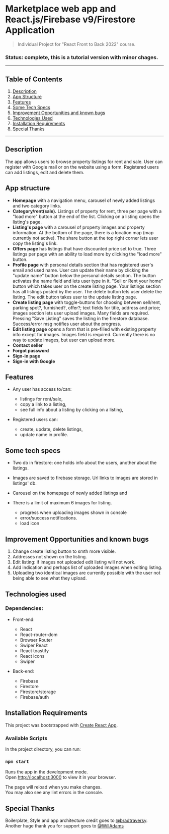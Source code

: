 # Marketplace web app and React.js/Firebase v9/Firestore Application

> Individual Project for "React Front to Back 2022" course. 

### Status: complete, this is a tutorial version with minor chages.
___
## Table of Contents
1. [Description](#description)
2. [App Structure](#app-structure)
3. [Features](#features)
4. [Some Tech Specs](#some-tech-specs)
5. [Improvement Opportunities and known bugs](#improvement-opportunities)
7. [Technologies Used](#technologies-used)
8. [Installation Requirements](#installation-requirements)
9. [Special Thanks](#special-thanks)

---
## Description
The app allows users to browse property listings for rent and sale. User can register with Google mail or on the website using a form. Registered users can add listings, edit and delete them. 

## App structure
- **Homepage** with a navigation menu, carousel of newly added listings and two category links.
- **Category/rent(sale).** Listings of property for rent, three per page with a "load more" button at the end of the list. Clicking on a listing opens the listing's page. 
- **Listing's page** with a carousel of property images and property information. At the bottom of the page, there is a location map (map currently not active). The share button at the top right corner lets user copy the listing's link. 
- **Offers page** has listings that have discounted price set to true. Three listings per page with an ability to load more by clicking the "load more" button. 
- **Profile page** with personal details section that has registered user's email and used name. User can update their name by clicking the "update name" button below the personal details section. The button activates the name field and lets user type in it. "Sell or Rent your home" button which takes user on the create listing page. Your listings section has all listings  posted by the user. The delete button lets user delete the listing. The edit button takes user to the update listing page.
- **Create listing page** with toggle-buttons for choosing between sell/rent, parking spot?, furnished?, offer?; text fields for title, address and price; images section lets user upload images. Many fields are required. Pressing "Save Listing" saves the listing in the firestore database. Success/error msg notifies user about the progress. 
- **Edit listing page** opens a form that is pre-filled with existing property info except for images. Images field is required. Currently there is no way to update images, but user can upload more. 
- **Contact seller** 
- **Forgot password** 
- **Sign-in page** 
- **Sign-in with Google**

## Features

- Any user has access to/can:
  - listings for rent/sale,
  - copy a link to a listing,
  - see full info about a listing by clicking on a listing,
  
- Registered users can:
  - create, update, delete listings,
  - update name in profile.

## Some tech specs
- Two db in firestore: one holds info about the users, another about the listings.
- Images are saved to firebase storage. Url links to images are stored in listings' db.
- Carousel on the homepage of newly added listings and 
- There is a limit of maximum 6 images for listing. 
  
  - progress when uploading images shown in console
  - error/success notifications.
  - load icon


## Improvement Opportunities and known bugs
1. Change create listing button to smth more visible.
2. Addresses not shown on the listing.
3. Edit listing: if images not uploaded edit listing will not work. 
4. Add indication and perhaps list of uploaded images when editing listing.
5. Uploading two identical images are currently possible with the user not being able to see what they upload.


## Technologies used

### Dependencies:
- Front-end:
  - React
  - React-router-dom
  - Browser Router
  - Swiper React
  - React toastify
  - React icons
  - Swiper

- Back-end:
  - Firebase
  - Firestore
  - Firestore/storage
  - Firebase/auth

## Installation Requirements

This project was bootstrapped with [Create React App](https://github.com/facebook/create-react-app).

### Available Scripts

In the project directory, you can run:

### `npm start`

Runs the app in the development mode.\
Open [http://localhost:3000](http://localhost:3000) to view it in your browser.

The page will reload when you make changes.\
You may also see any lint errors in the console.

## Special Thanks
Boilerplate, Style and app architecture credit goes to [@bradtraversy](https://github.com/bradtraversy). Another huge thank you for support goes to [@WillAdams](https://github.com/bushblade)




